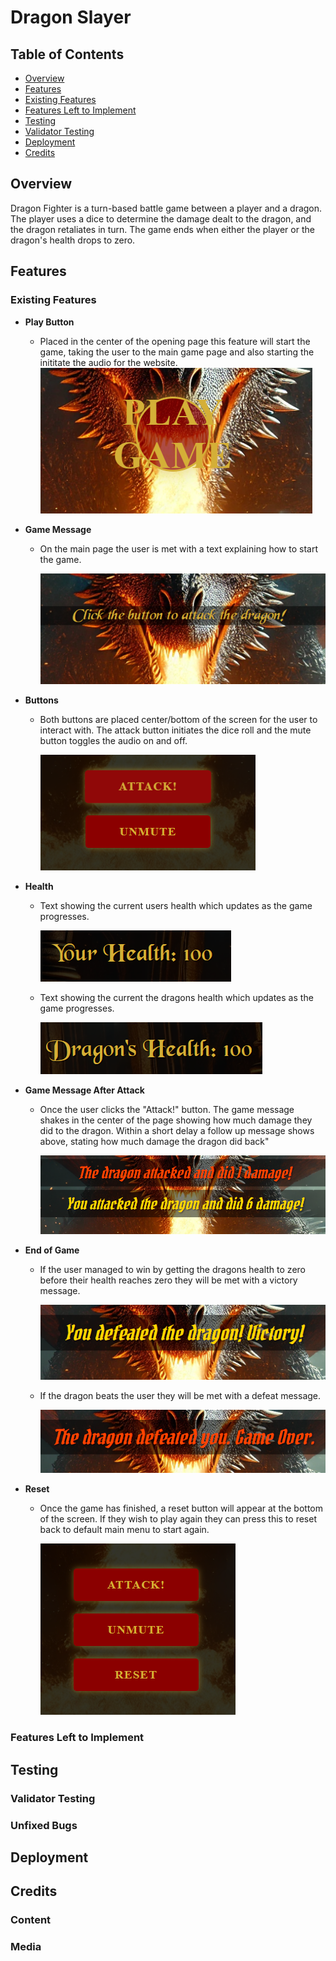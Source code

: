 # Dragon Slayer

## Table of Contents
- [Overview](#overview)
- [Features](#features)
- [Existing Features](#existing-features)
- [Features Left to Implement](#features-left-to-implement)
- [Testing](#testing)
- [Validator Testing](#validator-testing)
- [Deployment](#deployment)
- [Credits](#credits)


## Overview
Dragon Fighter is a turn-based battle game between a player and a dragon. The player uses a dice to determine the damage dealt to the dragon, and the dragon retaliates in turn. The game ends when either the player or the dragon's health drops to zero.


## Features 



### Existing Features
- __Play Button__

  - Placed in the center of the opening page this feature will start the game, taking the user to the main game page and also starting the inititate the audio for the website.
![Play](screenshots/playgamebutton.png)

- __Game Message__

  - On the main page the user is met with a text explaining how to start the game.
  
    ![Game Message1](screenshots/gamemessage1.png)

- __Buttons__

  - Both buttons are placed center/bottom of the screen for the user to interact with. The attack button initiates the dice roll and the mute button toggles the audio on and off.

    ![Buttons](screenshots/buttons.png)

- __Health__

  - Text showing the current users health which updates as the game progresses.

    ![User Health](screenshots/userhealth.png)

  - Text showing the current the dragons health which updates as the game progresses.

    ![Dragon Health](screenshots/dragonhealth.png)


- __Game Message After Attack__

  - Once the user clicks the "Attack!" button. The game message shakes in the center of the page showing how much damage they did to the dragon. Within a short delay a follow up message shows above, stating how much damage the dragon did back"

    ![Game Message2](screenshots/gamemessage2.png)

- __End of Game__

  - If the user managed to win by getting the dragons health to zero before their health reaches zero they will be met with a victory message.

    ![Victory](screenshots/victory.png)

  - If the dragon beats the user they will be met with a defeat message.

    ![Defeat](screenshots/defeat.png)

- __Reset__

  - Once the game has finished, a reset button will appear at the bottom of the screen. If they wish to play again they can press this to reset back to default main menu to start again.

    ![Reset](screenshots/reset.png)



### Features Left to Implement



## Testing 




### Validator Testing 



### Unfixed Bugs


## Deployment



## Credits 


### Content 



### Media






